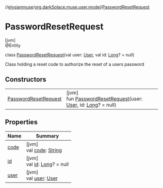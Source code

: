 //[elysianmuse](../../../index.md)/[org.darkSolace.muse.user.model](../index.md)/[PasswordResetRequest](index.md)

# PasswordResetRequest

[jvm]\
@Entity

class [PasswordResetRequest](index.md)(val user: [User](../-user/index.md), val id: [Long](https://kotlinlang.org/api/latest/jvm/stdlib/kotlin/-long/index.html)? = null)

Class holding a reset code to authorize the reset of a users password

## Constructors

| | |
|---|---|
| [PasswordResetRequest](-password-reset-request.md) | [jvm]<br>fun [PasswordResetRequest](-password-reset-request.md)(user: [User](../-user/index.md), id: [Long](https://kotlinlang.org/api/latest/jvm/stdlib/kotlin/-long/index.html)? = null) |

## Properties

| Name | Summary |
|---|---|
| [code](code.md) | [jvm]<br>val [code](code.md): [String](https://kotlinlang.org/api/latest/jvm/stdlib/kotlin/-string/index.html) |
| [id](id.md) | [jvm]<br>val [id](id.md): [Long](https://kotlinlang.org/api/latest/jvm/stdlib/kotlin/-long/index.html)? = null |
| [user](user.md) | [jvm]<br>val [user](user.md): [User](../-user/index.md) |
